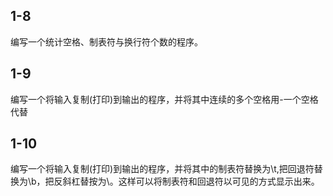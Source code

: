 ## 1-8

编写一个统计空格、制表符与换行符个数的程序。



## 1-9

编写一个将输入复制(打印)到输出的程序，并将其中连续的多个空格用-一个空格代替



## 1-10

编写一个将输入复制(打印)到输出的程序，并将其中的制表符替换为\t,把回退符替换为\b，把反斜杠替按为\\。这样可以将制表符和回退符以可见的方式显示出来。